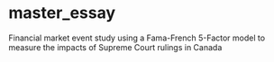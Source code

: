 # master_essay
Financial market event study using a Fama-French 5-Factor model to measure the impacts of Supreme Court rulings in Canada
